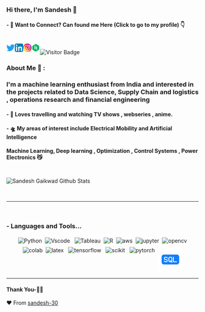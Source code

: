 ### Hi there, I'm Sandesh 👋

#### - 💬 Want to Connect? Can found me Here (Click to go to my profile) 👇

<br/>
<a href="https://twitter.com/SandeshGaikwad_">
  <img align="left" alt="Sandesh Gaikwad| Twitter" width="22px" src="https://github.com/sandesh-30/sandesh-30/blob/main/5296514_bird_tweet_twitter_twitter%20logo_icon%20(1).png?raw=true" />
</a>
<a href="https://www.linkedin.com/in/sandeshgaikwad97">
  <img align="left" alt="Linkedin" width="22px" src="https://github.com/sandesh-30/sandesh-30/blob/main/4102586_applications_linkedin_social_social%20media_icon.png?raw=true" />
</a>
<a href="https://www.instagram.com/hear._me_roar/">
  <img align="left" alt="Instagram" width="22px" src="https://github.com/sandesh-30/sandesh-30/blob/main/3225191_app_instagram_logo_media_popular_icon.png?raw=true" />
</a>
<a href="https://www.hackerrank.com/sandeshgaikwad09">
  <img align="left" alt=" HackerRank" width="22px" src="https://github.com/sandesh-30/sandesh-30/blob/main/4373234_hackerrank_logo_logos_icon.png?raw=true" />
</a>
              
![Visitor Badge](https://visitor-badge.glitch.me/badge?page_id=sandesh-30.sandesh-30)


### About Me 🙋‍ :
### I'm a machine learning enthusiast from India and interested in the projects related to Data Science, Supply Chain and logistics , operations research and financial engineering 

#### - 🔭 Loves travelling and watching TV shows , webseries , anime. 

#### - 🛸 My areas of interest include Electrical Mobility and Artificial Intelligence 
**Machine Learning, Deep learning , Optimization , Control Systems , Power Electronics  😼**


<br />


![Sandesh Gaikwad Github Stats](https://github-readme-stats.vercel.app/api?username=sandesh-30&show_icons=true&title_color=fff&icon_color=79ff97&text_color=9f9f9f&bg_color=151515)

<br />

*************

<br />

### - Languages and Tools...

<p align="center">
 <img src="https://img.shields.io/badge/Python-FFD43B?style=for-the-badge&logo=python&logoColor=blue" alt="Python" style="vertical-align:top; margin:4px"><img src="https://img.shields.io/badge/Visual_Studio_Code-0078D4?style=for-the-badge&logo=visual%20studio%20code&logoColor=white" alt="Vscode" style="vertical-align:top; margin:4px">
<img src="https://img.shields.io/badge/Tableau-E97627?style=for-the-badge&logo=Tableau&logoColor=white" alt="Tableau" style="vertical-align:top; margin:4px"><img src="https://img.shields.io/badge/R-276DC3?style=for-the-badge&logo=r&logoColor=white" alt="R" style="vertical-align:top; margin:4px"><img src="https://img.shields.io/badge/Amazon_AWS-FF9900?style=for-the-badge&logo=amazonaws&logoColor=white" alt="aws" style="vertical-align:top; margin:4px"><img src="https://img.shields.io/badge/Jupyter-F37626.svg?&style=for-the-badge&logo=Jupyter&logoColor=white" alt="jupyter" style="vertical-align:top; margin:4px"><img src="https://img.shields.io/badge/OpenCV-27338e?style=for-the-badge&logo=OpenCV&logoColor=white" alt="opencv" style="vertical-align:top; margin:4px"><img src="https://img.shields.io/badge/Colab-F9AB00?style=for-the-badge&logo=googlecolab&color=525252" alt="colab" style="vertical-align:top; margin:4px"><img src="https://img.shields.io/badge/LaTeX-47A141?style=for-the-badge&logo=LaTeX&logoColor=white" alt="latex" style="vertical-align:top; margin:4px">
  <img src="https://img.shields.io/badge/TensorFlow-FF6F00?style=for-the-badge&logo=TensorFlow&logoColor=white" alt="tensorflow" style="vertical-align:top; margin:4px">
  <img src="https://img.shields.io/badge/scikit_learn-F7931E?style=for-the-badge&logo=scikit-learn&logoColor=white" alt="scikit" style="vertical-align:top; margin:4px">
  <img src="https://img.shields.io/badge/PyTorch-EE4C2C?style=for-the-badge&logo=PyTorch&logoColor=white" alt="pytorch" style="vertical-align:top; margin:4px"><img src="https://github.com/sandesh-30/sandesh-30/blob/main/315102_sql_file_icon.png?raw=true" alt="sql" style="vertical-align:top; margin:4px">

</p>

***********************************

#### Thank You-🙏🏼



❤️ From [sandesh-30](https://github.com/sandesh-30)

